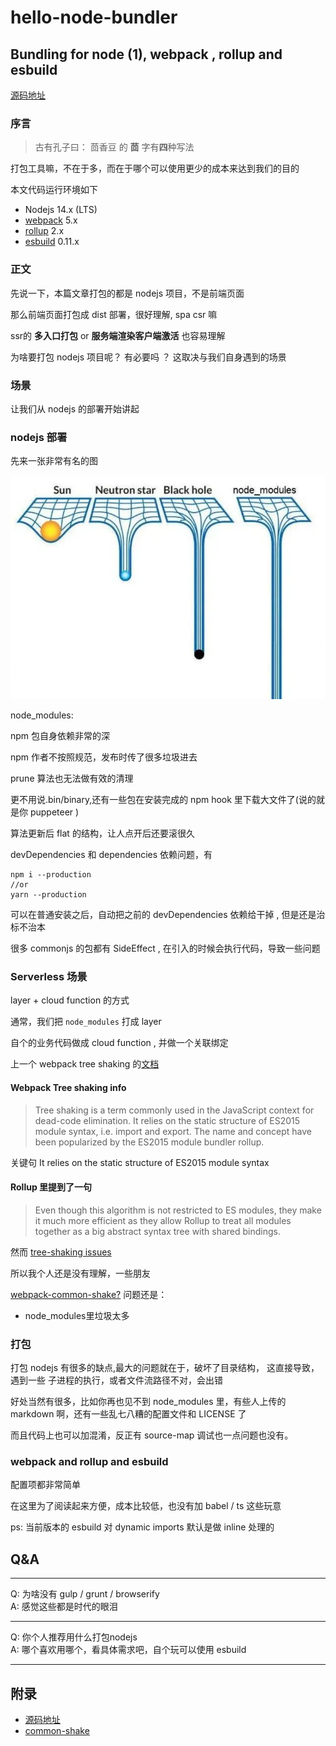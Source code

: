 # hello-node-bundler

## Bundling for node (1), webpack , rollup and esbuild

[源码地址](https://github.com/sonofmagic/hello-node-bundler)

### 序言

> 古有孔子曰： 茴香豆 的 **茴** 字有**四**种写法

打包工具嘛，不在于多，而在于哪个可以使用更少的成本来达到我们的目的

本文代码运行环境如下  
- Nodejs 14.x (LTS)
- [webpack](https://www.npmjs.com/package/webpack) 5.x
- [rollup](https://www.npmjs.com/package/rollup) 2.x
- [esbuild](https://www.npmjs.com/package/esbuild) 0.11.x


### 正文

先说一下，本篇文章打包的都是 nodejs 项目，不是前端页面

那么前端页面打包成 dist 部署，很好理解, spa csr 嘛

ssr的 **多入口打包** or **服务端渲染客户端激活** 也容易理解

为啥要打包 nodejs 项目呢？ 有必要吗 ？ 这取决与我们自身遇到的场景

### 场景

让我们从 nodejs 的部署开始讲起
### nodejs 部署

先来一张非常有名的图

![heavy object](./assets/image/heavy.webp)

node_modules:

npm 包自身依赖非常的深

npm 作者不按照规范，发布时传了很多垃圾进去

prune 算法也无法做有效的清理

更不用说.bin/binary,还有一些包在安装完成的 npm hook 里下载大文件了(说的就是你 puppeteer )

算法更新后 flat 的结构，让人点开后还要滚很久

devDependencies 和 dependencies 依赖问题，有

```shell
npm i --production
//or
yarn --production
```

可以在普通安装之后，自动把之前的 devDependencies 依赖给干掉 , 但是还是治标不治本

很多 commonjs 的包都有 SideEffect , 在引入的时候会执行代码，导致一些问题


### Serverless 场景

layer + cloud function 的方式

通常，我们把 `node_modules` 打成 layer

自个的业务代码做成 cloud function , 并做一个关联绑定


上一个 webpack tree shaking 的[文档](https://webpack.js.org/guides/tree-shaking/#root)

#### Webpack Tree shaking info
> Tree shaking is a term commonly used in the JavaScript context for dead-code elimination. It relies on the static structure of ES2015 module syntax, i.e. import and export. The name and concept have been popularized by the ES2015 module bundler rollup.

关键句 It relies on the static structure of ES2015 module syntax

#### Rollup 里提到了一句

> Even though this algorithm is not restricted to ES modules, they make it much more efficient as they allow Rollup to treat all modules together as a big abstract syntax tree with shared bindings.

然而 [tree-shaking issues](https://github.com/rollup/rollup/issues?q=label%3A%22b%C2%B3+%F0%9F%8C%B3+tree-shaking%22+)

所以我个人还是没有理解，一些朋友


[webpack-common-shake?](https://github.com/indutny/webpack-common-shake)
问题还是：
- node_modules里垃圾太多




### 打包

打包 nodejs 有很多的缺点,最大的问题就在于，破坏了目录结构，
这直接导致，遇到一些 子进程的执行，或者文件流路径不对，会出错

好处当然有很多，比如你再也见不到 node_modules 里，有些人上传的 markdown 啊，还有一些乱七八糟的配置文件和 LICENSE 了

而且代码上也可以加混淆，反正有 source-map 调试也一点问题也没有。

### webpack and rollup and esbuild

配置项都非常简单

在这里为了阅读起来方便，成本比较低，也没有加 babel / ts 这些玩意

ps: 当前版本的 esbuild 对 dynamic imports 默认是做 inline 处理的

## Q&A

---

Q: 为啥没有 gulp / grunt / browserify  
A: 感觉这些都是时代的眼泪

---

Q: 你个人推荐用什么打包nodejs  
A: 哪个喜欢用哪个，看具体需求吧，自个玩可以使用 esbuild 

--- 

## 附录

- [源码地址](https://github.com/sonofmagic/hello-node-bundler)
- [common-shake](https://github.com/indutny/common-shake)